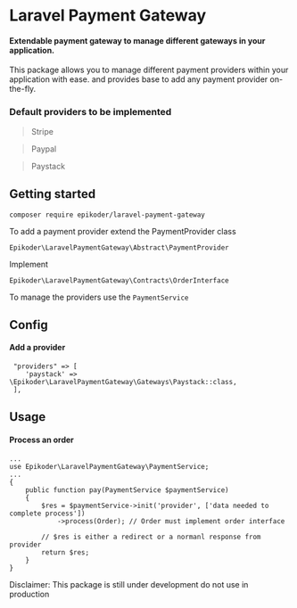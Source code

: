 # Laravel Payment Gateway

#### Extendable payment gateway to manage different gateways in your application.

This package allows you to manage different payment providers within your application with ease.
and provides base to add any payment provider on-the-fly.

### Default providers to be implemented

> Stripe

> Paypal

> Paystack

## Getting started

`composer require epikoder/laravel-payment-gateway`

To add a payment provider extend the PaymentProvider class

`Epikoder\LaravelPaymentGateway\Abstract\PaymentProvider`

Implement

`Epikoder\LaravelPaymentGateway\Contracts\OrderInterface`


To manage the providers use the `PaymentService`
## Config
#### Add a provider
```
 "providers" => [
    'paystack' =>                       \Epikoder\LaravelPaymentGateway\Gateways\Paystack::class,
 ],
```
## Usage
#### Process an order
```
...
use Epikoder\LaravelPaymentGateway\PaymentService;
...
{
    public function pay(PaymentService $paymentService)
    {
        $res = $paymentService->init('provider', ['data needed to complete process'])
            ->process(Order); // Order must implement order interface
        
        // $res is either a redirect or a normanl response from provider
        return $res; 
    }
}
```

Disclaimer: This package is still under development do not use in production
